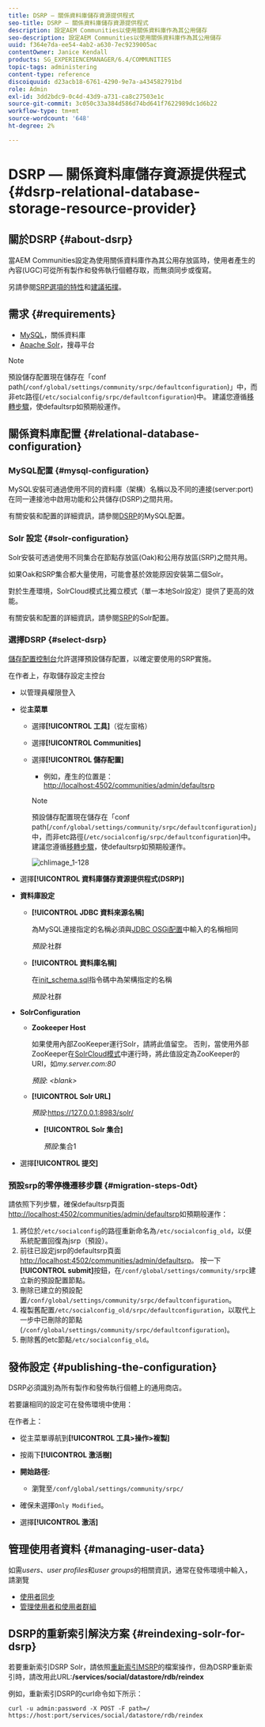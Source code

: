 ```yaml
---
title: DSRP — 關係資料庫儲存資源提供程式
seo-title: DSRP — 關係資料庫儲存資源提供程式
description: 設定AEM Communities以使用關係資料庫作為其公用儲存
seo-description: 設定AEM Communities以使用關係資料庫作為其公用儲存
uuid: f364e7da-ee54-4ab2-a630-7ec9239005ac
contentOwner: Janice Kendall
products: SG_EXPERIENCEMANAGER/6.4/COMMUNITIES
topic-tags: administering
content-type: reference
discoiquuid: d23acb18-6761-4290-9e7a-a434582791bd
role: Admin
exl-id: 3dd2bdc9-0c4d-43d9-a731-ca8c27503e1c
source-git-commit: 3c050c33a384d586d74bd641f7622989dc1d6b22
workflow-type: tm+mt
source-wordcount: '648'
ht-degree: 2%

---
```


# DSRP — 關係資料庫儲存資源提供程式 {#dsrp-relational-database-storage-resource-provider}

## 關於DSRP {#about-dsrp}

當AEM Communities設定為使用關係資料庫作為其公用存放區時，使用者產生的內容(UGC)可從所有製作和發佈執行個體存取，而無須同步或復寫。

另請參閱[SRP選項的特性](working-with-srp.md#characteristics-of-srp-options)和[建議拓撲](topologies.md)。

## 需求 {#requirements}

* [MySQL](#mysql-configuration)，關係資料庫
* [Apache Solr](#solr-configuration)，搜尋平台

>[!NOTE]
>
>預設儲存配置現在儲存在「conf path(`/conf/global/settings/community/srpc/defaultconfiguration`)」中，而非etc路徑(`/etc/socialconfig/srpc/defaultconfiguration`)中。 建議您遵循[移轉步驟](#migration-steps-0dt)，使defaultsrp如預期般運作。


## 關係資料庫配置 {#relational-database-configuration}

### MySQL配置 {#mysql-configuration}

MySQL安裝可通過使用不同的資料庫（架構）名稱以及不同的連接(server:port)在同一連接池中啟用功能和公共儲存(DSRP)之間共用。

有關安裝和配置的詳細資訊，請參閱[DSRP](dsrp-mysql.md)的MySQL配置。

### Solr 設定 {#solr-configuration}

Solr安裝可透過使用不同集合在節點存放區(Oak)和公用存放區(SRP)之間共用。

如果Oak和SRP集合都大量使用，可能會基於效能原因安裝第二個Solr。

對於生產環境，SolrCloud模式比獨立模式（單一本地Solr設定）提供了更高的效能。

有關安裝和配置的詳細資訊，請參閱[SRP](solr.md)的Solr配置。

### 選擇DSRP {#select-dsrp}

[儲存配置控制台](srp-config.md)允許選擇預設儲存配置，以確定要使用的SRP實施。

在作者上，存取儲存設定主控台

* 以管理員權限登入
* 從&#x200B;**主菜單**

   * 選擇&#x200B;**[!UICONTROL 工具]**（從左窗格）
   * 選擇&#x200B;**[!UICONTROL Communities]**
   * 選擇&#x200B;**[!UICONTROL 儲存配置]**

      * 例如，產生的位置是：[http://localhost:4502/communities/admin/defaultsrp](http://localhost:4502/communities/admin/defaultsrp)
      >[!NOTE]
      >
      >預設儲存配置現在儲存在「conf path(`/conf/global/settings/community/srpc/defaultconfiguration`)」中，而非etc路徑(`/etc/socialconfig/srpc/defaultconfiguration`)中。 建議您遵循[移轉步驟](#migration-steps-0dt)，使defaultsrp如預期般運作。

      ![chlimage_1-128](assets/chlimage_1-128.png)

* 選擇&#x200B;**[!UICONTROL 資料庫儲存資源提供程式(DSRP)]**
* **資料庫設定**

   * **[!UICONTROL JDBC 資料來源名稱]**

      為MySQL連接指定的名稱必須與[JDBC OSGi配置](dsrp-mysql.md#configurejdbcconnections)中輸入的名稱相同

      *預設*:社群

   * **[!UICONTROL 資料庫名稱]**

      在[init_schema.sql](dsrp-mysql.md#obtain-the-sql-script)指令碼中為架構指定的名稱

      *預設*:社群

* **SolrConfiguration**

   * **[](https://cwiki.apache.org/confluence/display/solr/Using+ZooKeeper+to+Manage+Configuration+Files)Zookeeper Host**

      如果使用內部ZooKeeper運行Solr，請將此值留空。 否則，當使用外部ZooKeeper在[SolrCloud模式](solr.md#solrcloud-mode)中運行時，將此值設定為ZooKeeper的URI，如&#x200B;*my.server.com:80*

      *預設*:  *&lt;blank>*

   * **[!UICONTROL Solr URL]**

      *預設*:https://127.0.0.1:8983/solr/

      * **[!UICONTROL Solr 集合]**

         *預設*:集合1

* 選擇&#x200B;**[!UICONTROL 提交]**

### 預設srp的零停機遷移步驟 {#migration-steps-0dt}

請依照下列步驟，確保defaultsrp頁面[http://localhost:4502/communities/admin/defaultsrp](http://localhost:4502/communities/admin/defaultsrp)如預期般運作：

1. 將位於`/etc/socialconfig`的路徑重新命名為`/etc/socialconfig_old`，以便系統配置回復為jsrp（預設）。
1. 前往已設定jsrp的defaultsrp頁面[http://localhost:4502/communities/admin/defaultsrp](http://localhost:4502/communities/admin/defaultsrp)。 按一下&#x200B;**[!UICONTROL submit]**&#x200B;按鈕，在`/conf/global/settings/community/srpc`建立新的預設配置節點。
1. 刪除已建立的預設配置`/conf/global/settings/community/srpc/defaultconfiguration`。
1. 複製舊配置`/etc/socialconfig_old/srpc/defaultconfiguration`，以取代上一步中已刪除的節點(`/conf/global/settings/community/srpc/defaultconfiguration`)。
1. 刪除舊的etc節點`/etc/socialconfig_old`。

## 發佈設定 {#publishing-the-configuration}

DSRP必須識別為所有製作和發佈執行個體上的通用商店。

若要讓相同的設定可在發佈環境中使用：

在作者上：

* 從主菜單導航到&#x200B;**[!UICONTROL 工具>操作>複製]**
* 按兩下&#x200B;**[!UICONTROL 激活樹]**
* **開始路徑:**

   * 瀏覽至`/conf/global/settings/community/srpc/`

* 確保未選擇`Only Modified`。
* 選擇&#x200B;**[!UICONTROL 激活]**

## 管理使用者資料 {#managing-user-data}

如需&#x200B;*users*、*user profiles*&#x200B;和&#x200B;*user groups*&#x200B;的相關資訊，通常在發佈環境中輸入，請瀏覽

* [使用者同步](sync.md)
* [管理使用者和使用者群組](users.md)

## DSRP的重新索引解決方案 {#reindexing-solr-for-dsrp}

若要重新索引DSRP Solr，請依照[重新索引MSRP](msrp.md#msrp-reindex-tool)的檔案操作，但為DSRP重新索引時，請改用此URL:**/services/social/datastore/rdb/reindex**

例如，重新索引DSRP的curl命令如下所示：

```shell
curl -u admin:password -X POST -F path=/ https://host:port/services/social/datastore/rdb/reindex
```
